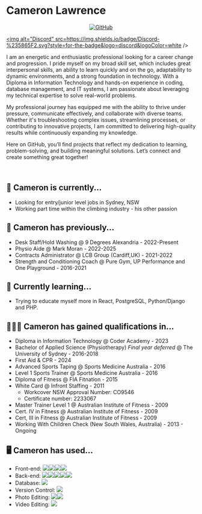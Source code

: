 # Cameron Lawrence

<p align="center">
    <a
    href="https://github.com/cameronjohn89"
    target="_blank">
    <img
      alt="GitHub"
      src="https://img.shields.io/badge/github-%23181717.svg?&style=for-the-badge&logo=github&logoColor=white"
    />
  </a>

  <a
  href="https://discordapp.com/users/cameronjohn89#3491"
  target="_blank">
  <img
    alt="Discord"
    src=https://img.shields.io/badge/Discord-%235865F2.svg?style=for-the-badge&logo=discord&logoColor=white
    />
    </a>
</p>

I am an energetic and enthusiastic professional looking for a career change and progression. I pride myself on my broad skill set, which includes great interpersonal skills, an ability to learn quickly and on the go, adaptability to dynamic environments, and a strong foundation in technology. With a Diploma in Information Technology and hands-on experience in coding, database management, and IT systems, I am passionate about leveraging my technical expertise to solve real-world problems.

My professional journey has equipped me with the ability to thrive under pressure, communicate effectively, and collaborate with diverse teams. Whether it's troubleshooting complex issues, streamlining processes, or contributing to innovative projects, I am committed to delivering high-quality results while continuously expanding my knowledge.

Here on GitHub, you’ll find projects that reflect my dedication to learning, problem-solving, and building meaningful solutions. Let’s connect and create something great together!

<br />

## 🔭 Cameron is currently...

- Looking for entry/junior level jobs in Sydney, NSW
- Working part time within the climbing industry - his other passion

## 💬 Cameron has previously...

- Desk Staff/Hold Washing @ 9 Degrees Alexandria - 2022-Present
- Physio Aide @ Mark Moran - 2022-2025
- Contracts Administrator @ LCB Group (Cardiff,UK) - 2021-2022
- Strength and Conditioning Coach @ Pure Gym, UP Performance and One Playground - 2016-2021


## 🌱 Currently learning...

- Trying to educate myself more in React, PostgreSQL, Python/Django and PHP.

## 👨🏼‍🎓 Cameron has gained qualifications in...

- Diploma in Information Technology @ Coder Academy - 2023
- Bachelor of Applied Science (Physiotherapy) *Final year deferred* @ The University of Sydney - 2016-2018
- First Aid & CPR - 2024
- Advanced Sports Taping @ Sports Medicine Australia - 2016
- Level 1 Sports Trainer @ Sports Medicine Australia - 2016
- Diploma of Fitness @ FIA Fitnation - 2015
- White Card @ Infront Staffing - 2011
    - Workcover NSW Approval Number: CO9546
    - Certificate number: 2233067
- Master Trainer Level 1 @ Australian Institute of Fitness - 2009
- Cert. IV in Fitness @ Australian Institute of Fitness - 2009
- Cert, III in Fitness @ Australian Institute of Fitness - 2009
- Working With Children Check (New South Wales, Australia) - 2013 - Ongoing

## 🖥️ Cameron has used...

- Front-end: <img src="https://img.shields.io/badge/HTML5-181717?logo=html5&logoColor=white&labelColor=E34F26" /><img src="https://img.shields.io/badge/CSS3-181717?logo=css3&logoColor=white&labelColor=1572B6" /><img src="https://img.shields.io/badge/JavaScript-323330?logo=javascript&logoColor=F7DF1E" /><img src="https://img.shields.io/badge/React-20232A?logo=react&logoColor=61DAFB" /> 
- Back-end: <img src="https://img.shields.io/badge/NodeJS-181717?logo=nodedotjs&logoColor=white&labelColor=339933" /><img src="https://img.shields.io/badge/ExpressJS-181717?logo=express&logoColor=white&labelColor=000000" /><img src="https://img.shields.io/badge/Python-181717?logo=python&logoColor=white&labelColor=3776AB" /><img src="https://img.shields.io/badge/Flask-181717?logo=flask&logoColor=white" /><img src="https://img.shields.io/badge/C%23-181717?logo=csharp&logoColor=white&labelColor=239120" />
- Database: <img src="https://img.shields.io/badge/PostgreSQL-181717?logo=postgresql&logoColor=white&labelColor=4169E1" />
- Version Control: <img src="https://img.shields.io/badge/Github-181717?logo=github&logoColor=white" />
- Photo Editing: <img src="https://img.shields.io/badge/Adobe-Photoshop-blue?logo=adobephotoshop&logoColor=white" /><img src="https://img.shields.io/badge/Adobe-Lightroom-darkblue?logo=adobelightroom&logoColor=white"/>
- Video Editing: <img src="https://img.shields.io/badge/Adobe-Premiere_Pro-purple?logo=adobepremierepro&logoColor=white"/>
